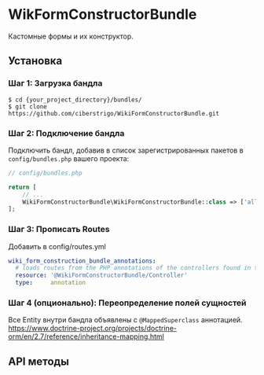 # WikFormConstructorBundle
Кастомные формы и их конструктор. 

## Установка 

### Шаг 1: Загрузка бандла

```console
$ cd {your_project_directory}/bundles/
$ git clone https://github.com/ciberstrigo/WikiFormConstructorBundle.git
```

### Шаг 2: Подключение бандла

Подключить бандл, добавив в список зарегистрированных пакетов 
в `config/bundles.php` вашего проекта:

```php
// config/bundles.php

return [
    // ...
    WikiFormConstructorBundle\WikiFormConstructorBundle::class => ['all' => true],
];
```

### Шаг 3: Прописать Routes

Добавить в config/routes.yml

```yaml
wiki_form_construction_bundle_annotations:
  # loads routes from the PHP annotations of the controllers found in that directory
  resource: '@WikiFormConstructorBundle/Controller'
  type:     annotation
```

### Шаг 4 (опционально): Переопределение полей сущностей

Все Entity внутри бандла объявлены c `@MappedSuperclass` аннотацией.   
https://www.doctrine-project.org/projects/doctrine-orm/en/2.7/reference/inheritance-mapping.html

## API методы

